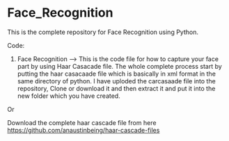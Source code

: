 # Face_Recognition

This is the complete repository for Face Recognition using Python.

Code:  
1. Face Recognition -->  This is the code file for how to capture your face part by using Haar Casacade file.
The whole complete process start by putting the haar casacaade file which is basically in xml format in the same directory of python.
I have uploded the carcasaade file into the repository, Clone or download it and then extract it and put it into the new folder which you have created.

Or

Download the complete haar cascade file from here https://github.com/anaustinbeing/haar-cascade-files
